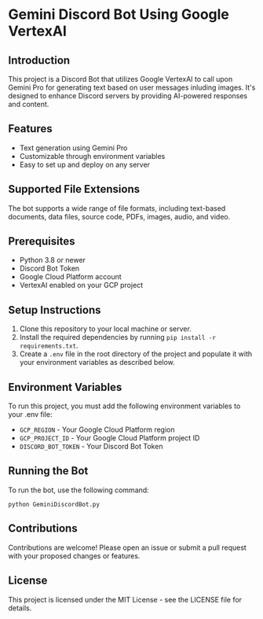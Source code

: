 
# Gemini Discord Bot Using Google VertexAI

## Introduction
This project is a Discord Bot that utilizes Google VertexAI to call upon Gemini Pro for generating text based on user messages inluding images. It's designed to enhance Discord servers by providing AI-powered responses and content.

## Features
- Text generation using Gemini Pro
- Customizable through environment variables
- Easy to set up and deploy on any server

## Supported File Extensions
The bot supports a wide range of file formats, including text-based documents, data files, source code, PDFs, images, audio, and video.

## Prerequisites
- Python 3.8 or newer
- Discord Bot Token
- Google Cloud Platform account
- VertexAI enabled on your GCP project

## Setup Instructions
1. Clone this repository to your local machine or server.
2. Install the required dependencies by running `pip install -r requirements.txt`.
3. Create a `.env` file in the root directory of the project and populate it with your environment variables as described below.

## Environment Variables
To run this project, you must add the following environment variables to your .env file:

- `GCP_REGION` - Your Google Cloud Platform region
- `GCP_PROJECT_ID` - Your Google Cloud Platform project ID
- `DISCORD_BOT_TOKEN` - Your Discord Bot Token

## Running the Bot
To run the bot, use the following command:
```
python GeminiDiscordBot.py
```

## Contributions
Contributions are welcome! Please open an issue or submit a pull request with your proposed changes or features.

## License
This project is licensed under the MIT License - see the LICENSE file for details.
